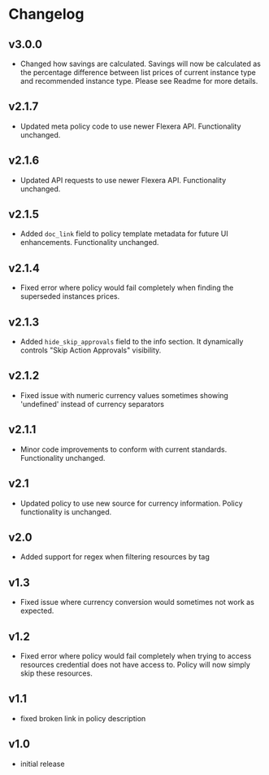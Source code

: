 # Changelog

## v3.0.0

- Changed how savings are calculated. Savings will now be calculated as the percentage difference between list prices of current instance type and recommended instance type. Please see Readme for more details.

## v2.1.7

- Updated meta policy code to use newer Flexera API. Functionality unchanged.

## v2.1.6

- Updated API requests to use newer Flexera API. Functionality unchanged.

## v2.1.5

- Added `doc_link` field to policy template metadata for future UI enhancements. Functionality unchanged.

## v2.1.4

- Fixed error where policy would fail completely when finding the superseded instances prices.

## v2.1.3

- Added `hide_skip_approvals` field to the info section. It dynamically controls "Skip Action Approvals" visibility.

## v2.1.2

- Fixed issue with numeric currency values sometimes showing 'undefined' instead of currency separators

## v2.1.1

- Minor code improvements to conform with current standards. Functionality unchanged.

## v2.1

- Updated policy to use new source for currency information. Policy functionality is unchanged.

## v2.0

- Added support for regex when filtering resources by tag

## v1.3

- Fixed issue where currency conversion would sometimes not work as expected.

## v1.2

- Fixed error where policy would fail completely when trying to access resources credential does not have access to. Policy will now simply skip these resources.

## v1.1

- fixed broken link in policy description

## v1.0

- initial release
